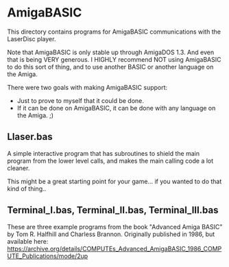 
# AmigaBASIC

This directory contains programs for AmigaBASIC communications with
the LaserDisc player.

Note that AmigaBASIC is only stable up through AmigaDOS 1.3.  And 
even that is being VERY generous.  I HIGHLY recommend NOT using 
AmigaBASIC to do this sort of thing, and to use another BASIC or 
another language on the Amiga. 

There were two goals with making AmigaBASIC support:
- Just to prove to myself that it could be done.
- If it can be done on AmigaBASIC, it can be done with any language on the Amiga. ;)


## Llaser.bas

A simple interactive program that has subroutines to shield the main program
from the lower level calls, and makes the main calling code a lot cleaner.

This might be a great starting point for your game... if you wanted to do
that kind of thing..


## Terminal_I.bas, Terminal_II.bas, Terminal_III.bas

These are three example programs from the book "Advanced Amiga BASIC"
by Tom R. Halfhill and Charless Brannon.  Originally published in
1986, but available here: https://archive.org/details/COMPUTEs_Advanced_AmigaBASIC_1986_COMPUTE_Publications/mode/2up
